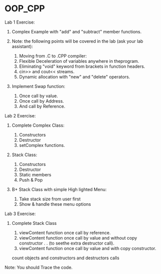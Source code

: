 # OOP_CPP

Lab 1 Exercise:

1. Complex Example with "add" and "subtract" member functions.

2. Note: the following points will be covered in the lab (ask your lab assistant):
	
	1. Moving from .C to .CPP compiler:
	2. Flexible Deceleration of variables anywhere in theprogram.
	3. Eliminating "void" keyword from brackets in function headers.
	4. cin>> and cout<< streams.
	5. Dynamic allocation with "new" and "delete" operators.

3. Implement Swap function:
	
	1. Once call by value.
	2. Once call by Address.
	3. And call by Reference.

Lab 2 Exercise:

1. Complete Complex Class:
	
	1. Constructors
	2. Destructor
	3. setComplex functions.

2. Stack Class:
	
	1. Constructors
	2. Destructor
	3. Static members
	4. Push & Pop
	
3. B+ Stack Class with simple High lighted Menu:
	
	1. Take stack size from user first
	2. Show & handle these menu options
	


Lab 3 Exercise:

1. Complete Stack Class
	1. viewContent function once call by reference.
	2. viewContent function once call by value and without copy constructor . . (to seethe extra destructor call).
	3. viewContent function once call by value and with copy constructor.
	
	count objects and constructors and destructors calls

Note: You should Trace the code.
